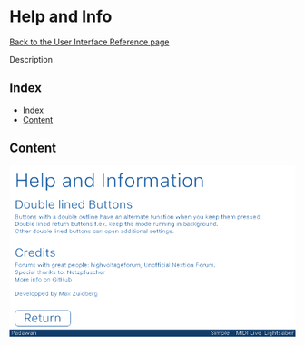 # Help and Info

[Back to the User Interface Reference page](README.md#readme)

Description

## Index
* [Index](#index)
* [Content](#content)

## Content

![Help and Info](/Documentation/Pictures/UI/Help%20and%20Info.png)
